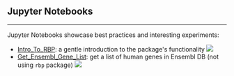 ## Jupyter Notebooks
---

Jupyter Notebooks showcase best practices and interesting experiments:
 - [Intro_To_RBP](Intro_To_RBP.ipynb): a gentle introduction to the package's functionality [![](https://colab.research.google.com/assets/colab-badge.svg)](https://colab.research.google.com/github/ML-Bioinfo-CEITEC/rbp/blob/master/tutorials/Practical%20exercises/1\)Creating_BED_file_intervals.ipynb)
 - [Get_Ensembl_Gene_List](Get_Ensembl_Gene_List.ipynb): get a list of human genes in Ensembl DB (not using `rbp` package) [![](https://colab.research.google.com/assets/colab-badge.svg)](https://colab.research.google.com/github/ML-Bioinfo-CEITEC/rbp/blob/master/tutorials/Practical%20exercises/2\)Intersecting_BED_and_GTF_file.ipynb)
